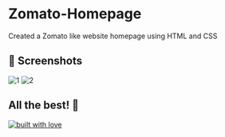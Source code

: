 # Zomato-Homepage
Created a Zomato like website homepage using HTML and CSS

## 📸 Screenshots

![1](https://user-images.githubusercontent.com/97837209/216013242-3dec84b4-b9a5-4c4b-8078-99b490d84bec.PNG)
![2](https://user-images.githubusercontent.com/97837209/216013317-6d19d8d2-9c36-42f5-b5f6-a23025752f59.PNG)

## All the best! 🥇

<p align="center">

[![built with love](https://forthebadge.com/images/badges/built-with-love.svg)](https://github.com/PrathameshJagale/Zomato-Homepage)

</p>
